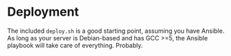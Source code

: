 # Deployment

The included `deploy.sh` is a good starting point, assuming you have Ansible. As long as your server is Debian-based and has GCC >=5, the Ansible playbook will take care of everything. Probably.

